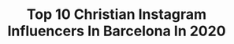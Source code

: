 ---
title: Top 10 Christian Instagram Influencers In Barcelona In 2020
description: >-
  Find top christian Instagram influencers in Barcelona in 2020. Most popular hashtags: #barcelona #deadpool #equipo #dembow.
platform: Instagram
profiles:
  - username: "carlosfabra.cosafina"
    fullname: >-
      Carlos Fabra | CosaFina Tattoo
    location: "Spain"
    followers: 245278
    engagement: 298
    commentsToLikes: 0.042149
    id: ck0w432vqwkbb0i19uigow0yj
    verified: false
    hashtags: "#venom, #human, #birras, #arte"
  - username: "brianbarber_"
    fullname: >-
      βrιαη Pεrεz Qυιrσs ✪
    location: "Spain"
    followers: 21460
    engagement: 296
    commentsToLikes: 0.023191
    id: ck6ubn6jqakew0j71x4ffqen3
    verified: false
    hashtags: "#challenge, #barbertattoo, #happy, #party"
  - username: "havanadprimera"
    fullname: >-
      Havana D' Primera
    location: "Spain"
    followers: 66255
    engagement: 244
    commentsToLikes: 0.023397
    id: ck0ud6uovifsb0i19d4okz1p9
    verified: false
    hashtags: "#linkinbio, #giraeuropa2020, #concierto, #barcelona"
  - username: "ink.yeik"
    fullname: >-
      CRISTIAN CARRIÓN
    location: "Spain"
    followers: 42197
    engagement: 930
    commentsToLikes: 0.022320
    id: ck6tm9evo7f4m0j712epmql27
    verified: false
    hashtags: "#kingdomhearts, #natutotattoo, #kimetsunoyaiba, #dragonball"
  - username: "cristianvilax"
    fullname: >-
      CRISTIAN VILA
    location: "Spain"
    followers: 4624
    engagement: 1047
    commentsToLikes: 0.128336
    id: ck6traosaxw8z0j7137imlpk8
    verified: false
    hashtags: "#photographer, #bcn, #visualsoflife, #portraitsvision"
  - username: "_cristianvalen"
    fullname: >-
      Cristian Valencia
    location: "Spain"
    followers: 3663
    engagement: 617
    commentsToLikes: 0.054837
    id: ck135rnw02vvg0i19go9hoq01
    verified: false
    hashtags: "#joaquinphoenix, #viuartsdestiu, #cristinaprunell, #letsgotothebeach"
  - username: "topfoodbcn"
    fullname: >-
      Top food BCN ⭐️ Foodie
    location: "Spain"
    followers: 19846
    engagement: 516
    commentsToLikes: 0.810399
    id: ck6u9bwxqwniy0j7192wjxcry
    verified: false
    hashtags: "#recetas, #fruta, #instafood, #furikake"
  - username: "cerverixx"
    fullname: >-
      CRISTIAN CERVERA
    location: "Spain"
    followers: 2427
    engagement: 1604
    commentsToLikes: 0.072154
    id: ck5hdj5sjnpbw0i11lyiyiqqi
    verified: false
    hashtags: "#ride4fun, #vigo"
  - username: "khryys"
    fullname: >-
      Cristian Giraldo
    location: "Spain"
    followers: 3892
    engagement: 1489
    commentsToLikes: 0.105568
    id: ck5znagzco31k0i14oiu9q48n
    verified: false
    hashtags: "#bailaronline, #sevennationarmy, #dancechallenge, #djyayo"
  - username: "nubo_one"
    fullname: >-
      SOFIAN OFFICIAL
    location: "Spain"
    followers: 9454
    engagement: 404
    commentsToLikes: 0.061467
    id: ck600lrxidtxt0i14sfraf5px
    verified: false
    hashtags: "#sofiane, #reyes, #hardcore, #vida"
---